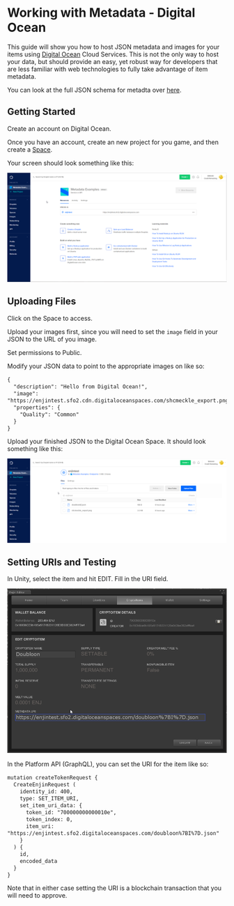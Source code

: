 # Working with Metadata - Digital Ocean

This guide will show you how to host JSON metadata and images for your items
using [Digital Ocean](www.digitalocean.com) Cloud Services. This is not the only
way to host your data, but should provide an easy, yet robust way for developers that
are less familiar with web technologies to fully take advantage of item metadata.

You can look at the full JSON schema for metadta over [here](./erc1155_metadata_json_schema.md).

## Getting Started
Create an account on Digital Ocean.

Once you have an account, create an new
project for you game, and then create a [Space](https://www.digitalocean.com/docs/spaces/).

Your screen should look something like this:

![Getting Started](../docs/images/metadata_digitalocean_getting_started.png)

## Uploading Files
Click on the Space to access.

Upload your images first, since you will need to set the `image` field in your JSON to the URL of you image.

Set permissions to Public.

Modify your JSON data to point to the appropriate images on like so:

```
{
  "description": "Hello from Digital Ocean!",
  "image": "https://enjintest.sfo2.cdn.digitaloceanspaces.com/shcmeckle_export.png",
  "properties": {
    "Quality": "Common"
  }
}
```

Upload your finished JSON to the Digital Ocean Space. It should look something like this:

![Digital Ocean Upload](../docs/images/metadata_digitalocean_upload.png)

## Setting URIs and Testing

In Unity, select the item and hit EDIT. Fill in the URI field.

![Digital Ocean Unity](../docs/images/metadata_digitalocean_unity_uri.png)

In the Platform API (GraphQL), you can set the URI for the item like so:

```
mutation createTokenRequest {
  CreateEnjinRequest (
    identity_id: 400,
    type: SET_ITEM_URI,
    set_item_uri_data: {
      token_id: "700000000000010e",
      token_index: 0,
      item_uri: "https://enjintest.sfo2.digitaloceanspaces.com/doubloon%7BI%7D.json"
    }
  ) {
    id,
    encoded_data
  }
}
```
Note that in either case setting the URI is a blockchain transaction that you will need to approve.
